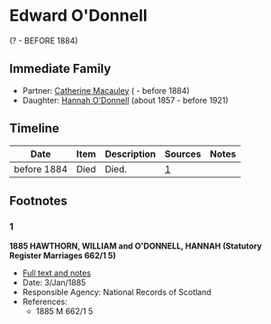 ﻿---
layout: person
subject_key: i4921696
permalink: /people/i4921696
---

# Edward O'Donnell
(? - BEFORE 1884)

## Immediate Family

* Partner: [Catherine Macauley](./@40946328@-catherine-macauley-b-d1884.md) ( - before 1884)
* Daughter: [Hannah O'Donnell](./@64641527@-hannah-o'donnell-b1857-d1921.md) (about 1857 - before 1921)

## Timeline

Date | Item | Description | Sources | Notes
---|---|---|---|---
before 1884 | Died | Died. | [1](#1) | 

## Footnotes

### 1

**1885 HAWTHORN, WILLIAM and O'DONNELL, HANNAH (Statutory Register Marriages 662/1 5)**

* [Full text and notes](../sources/@92130632@-1885-hawthorn,-william-and-o'donnell,-hannah-statutory-register-marriages-662-1-5-.md)
* Date: 3/Jan/1885
* Responsible Agency: National Records of Scotland
* References: 
  * 1885 M 662/1 5

